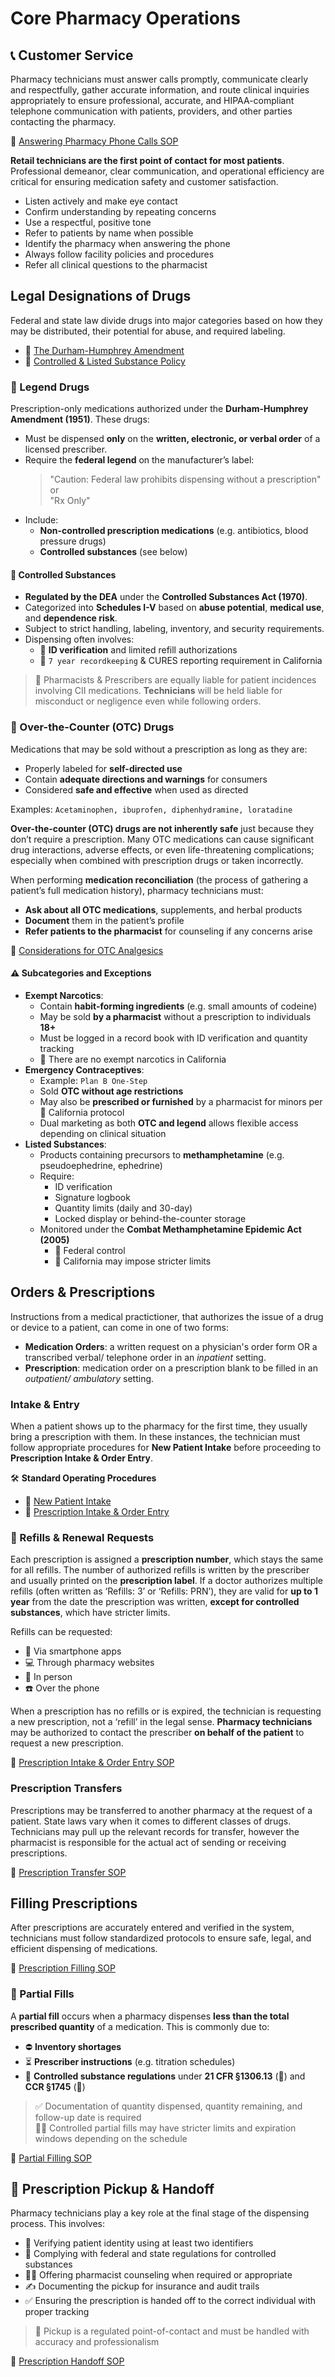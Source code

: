 # Core Pharmacy Operations

## 📞 Customer Service

Pharmacy technicians must answer calls promptly, communicate clearly and respectfully, gather accurate information, and route clinical inquiries appropriately to ensure professional, accurate, and HIPAA-compliant telephone communication with patients, providers, and other parties contacting the pharmacy.

🔗 [Answering Pharmacy Phone Calls SOP](./sop/answering_phone.md)

**Retail technicians are the first point of contact for most patients**. Professional demeanor, clear communication, and operational efficiency are critical for ensuring medication safety and customer satisfaction.

- Listen actively and make eye contact  
- Confirm understanding by repeating concerns  
- Use a respectful, positive tone  
- Refer to patients by name when possible  
- Identify the pharmacy when answering the phone  
- Always follow facility policies and procedures  
- Refer all clinical questions to the pharmacist

## Legal Designations of Drugs

Federal and state law divide drugs into major categories based on how they may be distributed, their potential for abuse, and required labeling.

- 🔗 [The Durham-Humphrey Amendment](./law/fda_fdca.md#durham-humphrey-amendment-1951)
- 🔗 [Controlled & Listed Substance Policy](./law/csa_cmea.md)

### 💊 Legend Drugs

Prescription-only medications authorized under the **Durham-Humphrey Amendment (1951)**. These drugs:

- Must be dispensed **only** on the **written, electronic, or verbal order** of a licensed prescriber.
- Require the **federal legend** on the manufacturer’s label:
  > "Caution: Federal law prohibits dispensing without a prescription"  
  or  
  > "Rx Only"
- Include:
  - **Non-controlled prescription medications** (e.g. antibiotics, blood pressure drugs)
  - **Controlled substances** (see below)

#### 🔐 Controlled Substances

- **Regulated by the DEA** under the **Controlled Substances Act (1970)**.
- Categorized into **Schedules I-V** based on **abuse potential**, **medical use**, and **dependence risk**.
- Subject to strict handling, labeling, inventory, and security requirements.
- Dispensing often involves:
  - 🦅 **ID verification** and limited refill authorizations
  - 🐻 `7 year recordkeeping` & CURES reporting requirement in California

> 📌 Pharmacists & Prescribers are equally liable for patient incidences involving CII medications. **Technicians** will be held liable for misconduct or negligence even while following orders.

### 💸 Over-the-Counter (OTC) Drugs

Medications that may be sold without a prescription as long as they are:

- Properly labeled for **self-directed use**
- Contain **adequate directions and warnings** for consumers
- Considered **safe and effective** when used as directed

Examples: `Acetaminophen, ibuprofen, diphenhydramine, loratadine`

**Over-the-counter (OTC) drugs are not inherently safe** just because they don’t require a prescription. Many OTC medications can cause significant drug interactions, adverse effects, or even life-threatening complications; especially when combined with prescription drugs or taken incorrectly.

When performing **medication reconciliation** (the process of gathering a patient’s full medication history), pharmacy technicians must:

- **Ask about all OTC medications**, supplements, and herbal products
- **Document** them in the patient’s profile
- **Refer patients to the pharmacist** for counseling if any concerns arise

🔗 [Considerations for OTC Analgesics](./medications/otc_analgesics.md)

#### ⚠️ Subcategories and Exceptions

- **Exempt Narcotics**:  
  - Contain **habit-forming ingredients** (e.g. small amounts of codeine)
  - May be sold **by a pharmacist** without a prescription to individuals **18+**
  - Must be logged in a record book with ID verification and quantity tracking  
  - 🐻 There are no exempt narcotics in California
- **Emergency Contraceptives**:  
  - Example: `Plan B One-Step`
  - Sold **OTC without age restrictions**
  - May also be **prescribed or furnished** by a pharmacist for minors per 🐻 California protocol
  - Dual marketing as both **OTC and legend** allows flexible access depending on clinical situation
- **Listed Substances**:  
  - Products containing precursors to **methamphetamine** (e.g. pseudoephedrine, ephedrine)
  - Require:
    - ID verification
    - Signature logbook
    - Quantity limits (daily and 30-day)
    - Locked display or behind-the-counter storage
  - Monitored under the **Combat Methamphetamine Epidemic Act (2005)**  
    - 🦅 Federal control  
    - 🐻 California may impose stricter limits

## Orders & Prescriptions

Instructions from a medical practictioner, that authorizes the issue of a drug or device to a patient, can come in one of two forms:

- **Medication Orders**: a written request on a physician's order form OR a transcribed verbal/ telephone order in an *inpatient* setting.
- **Prescription**: medication order on a prescription blank to be filled in an *outpatient/ ambulatory* setting.

### Intake & Entry

When a patient shows up to the pharmacy for the first time, they usually bring a prescription with them. In these instances, the technician must follow appropriate procedures for **New Patient Intake** before proceeding to **Prescription Intake & Order Entry**.

🛠️ **Standard Operating Procedures**

- 🔗 [New Patient Intake](./sop/new_patient_intake.md)
- 🔗 [Prescription Intake & Order Entry](./sop/prescription_intake.md)

### 🔄 Refills & Renewal Requests

Each prescription is assigned a **prescription number**, which stays the same for all refills. The number of authorized refills is written by the prescriber and usually printed on the **prescription label**. If a doctor authorizes multiple refills (often written as ‘Refills: 3’ or ‘Refills: PRN’), they are valid for **up to 1 year** from the date the prescription was written, **except for controlled substances**, which have stricter limits.

Refills can be requested:

- 📱 Via smartphone apps  
- 💻 Through pharmacy websites  
- 🤝 In person  
- ☎️ Over the phone

When a prescription has no refills or is expired, the technician is requesting a new prescription, not a ‘refill’ in the legal sense. **Pharmacy technicians** may be authorized to contact the prescriber **on behalf of the patient** to request a new prescription.

🔗 [Prescription Intake & Order Entry SOP](./sop/refill_renewal_request.md)

### Prescription Transfers

Prescriptions may be transferred to another pharmacy at the request of a patient. State laws vary when it comes to different classes of drugs. Technicians may pull up the relevant records for transfer, however the pharmacist is responsible for the actual act of sending or receiving prescriptions.

🔗 [Prescription Transfer SOP](./sop/rx_xfer.md)

## Filling Prescriptions

After prescriptions are accurately entered and verified in the system, technicians must follow standardized protocols to ensure safe, legal, and efficient dispensing of medications.

🔗 [Prescription Filling SOP](./sop/rx_fill.md)

### 🧩 Partial Fills

A **partial fill** occurs when a pharmacy dispenses **less than the total prescribed quantity** of a medication. This is commonly due to:

- ⛔ **Inventory shortages**
- ⏳ **Prescriber instructions** (e.g. titration schedules)
- 🔐 **Controlled substance regulations** under **21 CFR §1306.13** (🦅) and **CCR §1745** (🐻)

> ✅ Documentation of quantity dispensed, quantity remaining, and follow-up date is required  
> 🧑‍⚕️ Controlled partial fills may have stricter limits and expiration windows depending on the schedule

🔗 [Partial Filling SOP](./sop/partial_fills.md)

## 🔔 Prescription Pickup & Handoff

Pharmacy technicians play a key role at the final stage of the dispensing process. This involves:

- 📇 Verifying patient identity using at least two identifiers  
- 🔐 Complying with federal and state regulations for controlled substances  
- 🧑‍⚕️ Offering pharmacist counseling when required or appropriate  
- ✍️ Documenting the pickup for insurance and audit trails  
- ✅ Ensuring the prescription is handed off to the correct individual with proper tracking

> 🧾 Pickup is a regulated point-of-contact and must be handled with accuracy and professionalism

🔗 [Prescription Handoff SOP](./sop/ringing_up.md)

